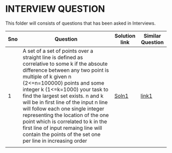 # INTERVIEW QUESTION

This folder will consists of questions that has been asked in Interviews.<br>

| Sno  | Question  | Solution link   | Similar Question  |
|---|---|---|---|
| 1  |A set of a set of points over a straight line is defined as correlative to some k if the absoute difference between any two point is multiple of k given n (2<=n=100000) points and some integer k (1<=k=1000) your task to find the largest set exists. n and k will be in first line of the input n line will follow each one single integer representing the location of the one point which is correlated to k in the first line of input remaing line will contain the points of the set one per line in increasing order | [Soln1]()  |  [link1](https://www.geeksforgeeks.org/find-the-largest-possible-k-multiple-set/) | 
|   |   |   |
